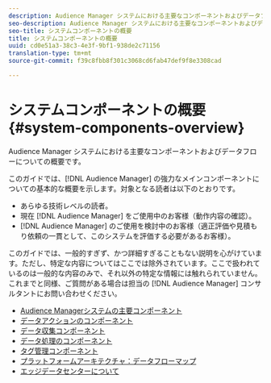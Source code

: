 ```yaml
---
description: Audience Manager システムにおける主要なコンポーネントおよびデータフローについての概要です。
seo-description: Audience Manager システムにおける主要なコンポーネントおよびデータフローについての概要です。
seo-title: システムコンポーネントの概要
title: システムコンポーネントの概要
uuid: cd0e51a3-38c3-4e3f-9bf1-938de2c71156
translation-type: tm+mt
source-git-commit: f39c8fbb8f301c3068cd6fab47def9f8e3308cad

---
```



# システムコンポーネントの概要{#system-components-overview}

Audience Manager システムにおける主要なコンポーネントおよびデータフローについての概要です。

<!-- 

c_compintro.xml

 -->

このガイドでは、[!DNL Audience Manager] の強力なメインコンポーネントについての基本的な概要を示します。対象となる読者は以下のとおりです。

* あらゆる技術レベルの読者。
* 現在 [!DNL Audience Manager] をご使用中のお客様（動作内容の確認）。
* [!DNL Audience Manager] のご使用を検討中のお客様（適正評価や見積もり依頼の一貫として、このシステムを評価する必要があるお客様）。

このガイドでは、一般的すぎず、かつ詳細すぎることもない説明を心がけています。ただし、特定な内容についてはここでは除外されています。ここで扱われているのは一般的な内容のみで、それ以外の特定な情報には触れられていません。これまでと同様、ご質問がある場合は担当の [!DNL Audience Manager] コンサルタントにお問い合わせください。

* [Audience Managerシステムの主要コンポーネント](/help/using/reference/system-components/components-stack.md)
* [データアクションのコンポーネント](/help/using/reference/system-components/components-data-action.md)
* [データ収集コンポーネント](/help/using/reference/system-components/components-data-collection.md)
* [データ処理のコンポーネント](/help/using/reference/system-components/components-data-processing.md)
* [タグ管理コンポーネント](/help/using/reference/system-components/components-tag-management.md)
* [プラットフォームアーキテクチャ：データフローマップ](/help/using/reference/system-components/components-platform-architecture.md)
* [エッジデータセンターについて](/help/using/reference/system-components/components-edge.md)

